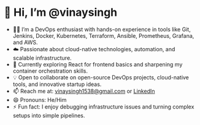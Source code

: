 # 👋 Hi, I’m @vinaysingh

- 👨‍💻 I’m a DevOps enthusiast with hands-on experience in tools like Git, Jenkins, Docker, Kubernetes, Terraform, Ansible, Prometheus, Grafana, and AWS.
- ☁️ Passionate about cloud-native technologies, automation, and scalable infrastructure.
- 🌱 Currently exploring React for frontend basics and sharpening my container orchestration skills.
- 💡 Open to collaborate on open-source DevOps projects, cloud-native tools, and innovative startup ideas.
- 📫 Reach me at: vinaysingh1538@gmail.com or [LinkedIn](https://www.linkedin.com/in/vinaysingh777)
- 😄 Pronouns: He/Him
- ⚡ Fun fact: I enjoy debugging infrastructure issues and turning complex setups into simple pipelines.

<!---
vinaysingh777/vinaysingh777 is a ✨ special ✨ repository because its `README.md` (this file) appears on your GitHub profile.
You can click the Preview link to take a look at your changes.
--->
